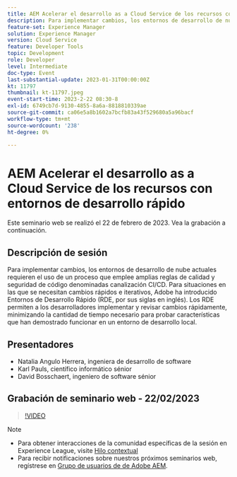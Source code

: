 ```yaml
---
title: AEM Acelerar el desarrollo as a Cloud Service de los recursos con entornos de desarrollo rápido
description: Para implementar cambios, los entornos de desarrollo de nube actuales requieren el uso de un proceso que emplee amplias reglas de calidad y seguridad de código denominadas canalización CI/CD. Para situaciones en las que se necesitan cambios rápidos e iterativos, Adobe ha introducido Entornos de desarrollo rápido (RDE, por sus siglas en inglés). Los RDE permiten a los desarrolladores implementar y revisar cambios rápidamente, minimizando la cantidad de tiempo necesario para probar características que han demostrado funcionar en un entorno de desarrollo local.
feature-set: Experience Manager
solution: Experience Manager
version: Cloud Service
feature: Developer Tools
topic: Development
role: Developer
level: Intermediate
doc-type: Event
last-substantial-update: 2023-01-31T00:00:00Z
kt: 11797
thumbnail: kt-11797.jpeg
event-start-time: 2023-2-22 08:30-8
exl-id: 6749cb7d-9130-4855-8a6a-8818810339ae
source-git-commit: ca06e5a8b1602a7bcfb83a43f529680a5a96bacf
workflow-type: tm+mt
source-wordcount: '238'
ht-degree: 0%

---
```


# AEM Acelerar el desarrollo as a Cloud Service de los recursos con entornos de desarrollo rápido

Este seminario web se realizó el 22 de febrero de 2023. Vea la grabación a continuación.

## Descripción de sesión

Para implementar cambios, los entornos de desarrollo de nube actuales requieren el uso de un proceso que emplee amplias reglas de calidad y seguridad de código denominadas canalización CI/CD. Para situaciones en las que se necesitan cambios rápidos e iterativos, Adobe ha introducido Entornos de Desarrollo Rápido (RDE, por sus siglas en inglés).
Los RDE permiten a los desarrolladores implementar y revisar cambios rápidamente, minimizando la cantidad de tiempo necesario para probar características que han demostrado funcionar en un entorno de desarrollo local.

## Presentadores

* Natalia Angulo Herrera, ingeniera de desarrollo de software
* Karl Pauls, científico informático sénior
* David Bosschaert, ingeniero de software sénior

## Grabación de seminario web - 22/02/2023

>[!VIDEO](https://video.tv.adobe.com/v/3415876)

>[!NOTE]
>
>* Para obtener interacciones de la comunidad específicas de la sesión en Experience League, visite [Hilo contextual](http://bit.ly/3x1Cl8x)
>* Para recibir notificaciones sobre nuestros próximos seminarios web, regístrese en [Grupo de usuarios de de Adobe AEM](https://aem-augs.adobe.com/).

